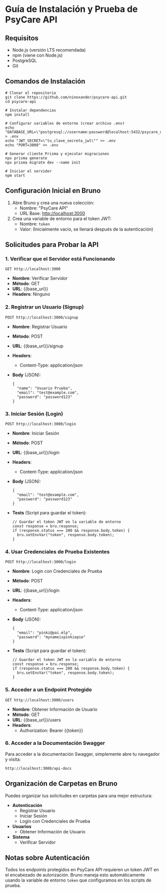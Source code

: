 
# Guía de Instalación y Prueba de PsyCare API

## Requisitos

-   Node.js (versión LTS recomendada)
-   npm (viene con Node.js)
-   PostgreSQL
-   Git

## Comandos de Instalación

```
# Clonar el repositorio  
git clone https://github.com/ninoxander/psycare-api.git  
cd psycare-api  
  
# Instalar dependencias  
npm install  
  
# Configurar variables de entorno (crear archivo .env)  
echo "DATABASE_URL=\"postgresql://username:password@localhost:5432/psycare_db\"" > .env  
echo "JWT_SECRET=\"tu_clave_secreta_jwt\"" >> .env  
echo "PORT=3000" >> .env  
  
# Generar cliente Prisma y ejecutar migraciones  
npx prisma generate  
npx prisma migrate dev --name init  
  
# Iniciar el servidor  
npm start
```

## Configuración Inicial en Bruno

1.  Abre Bruno y crea una nueva colección:
    -   Nombre: "PsyCare API"
    -   URL Base:  [http://localhost:3000](http://localhost:3000/)
2.  Crea una variable de entorno para el token JWT:
    -   Nombre:  `token`
    -   Valor: (Inicialmente vacío, se llenará después de la autenticación)

## Solicitudes para Probar la API

### 1. Verificar que el Servidor está Funcionando

```
GET http://localhost:3000  

```

-   **Nombre**: Verificar Servidor
-   **Método**: GET
-   **URL**: {{base_url}}
-   **Headers**: Ninguno

### 2. Registrar un Usuario (Signup)

```
POST http://localhost:3000/signup  

```

-   **Nombre**: Registrar Usuario
-   **Método**: POST
-   **URL**: {{base_url}}/signup
-   **Headers**:
    -   Content-Type: application/json
-   **Body**  (JSON):
    
    ```
    {  
      "name": "Usuario Prueba",  
      "email": "test@example.com",  
      "password": "password123"  
    }
    ```
    

### 3. Iniciar Sesión (Login)

```
POST http://localhost:3000/login  

```

-   **Nombre**: Iniciar Sesión
-   **Método**: POST
-   **URL**: {{base_url}}/login
-   **Headers**:
    -   Content-Type: application/json
-   **Body**  (JSON):
    
    ```
    {  
      "email": "test@example.com",  
      "password": "password123"  
    }
    ```
    
-   **Tests**  (Script para guardar el token):
    
    ```
    // Guardar el token JWT en la variable de entorno  
    const response = bru.response;  
    if (response.status === 200 && response.body.token) {  
      bru.setEnvVar("token", response.body.token);  
    }
    ```
    

### 4. Usar Credenciales de Prueba Existentes

```
POST http://localhost:3000/login  

```

-   **Nombre**: Login con Credenciales de Prueba
-   **Método**: POST
-   **URL**: {{base_url}}/login
-   **Headers**:
    -   Content-Type: application/json
-   **Body**  (JSON):
    
    ```
    {  
      "email": "pinki@pai.mlp",  
      "password": "mynameispinkiepie"  
    }
    ```
    
-   **Tests**  (Script para guardar el token):
    
    ```
    // Guardar el token JWT en la variable de entorno  
    const response = bru.response;  
    if (response.status === 200 && response.body.token) {  
      bru.setEnvVar("token", response.body.token);  
    }
    ```
    

### 5. Acceder a un Endpoint Protegido

```
GET http://localhost:3000/users  

```

-   **Nombre**: Obtener Información de Usuario
-   **Método**: GET
-   **URL**: {{base_url}}/users
-   **Headers**:
    -   Authorization: Bearer {{token}}

### 6. Acceder a la Documentación Swagger

Para acceder a la documentación Swagger, simplemente abre tu navegador y visita:

```
http://localhost:3000/api-docs  

```

## Organización de Carpetas en Bruno

Puedes organizar tus solicitudes en carpetas para una mejor estructura:

-   **Autenticación**
    -   Registrar Usuario
    -   Iniciar Sesión
    -   Login con Credenciales de Prueba
-   **Usuarios**
    -   Obtener Información de Usuario
-   **Sistema**
    -   Verificar Servidor

## Notas sobre Autenticación

Todos los endpoints protegidos en PsyCare API requieren un token JWT en el encabezado de autorización. Bruno maneja esto automáticamente usando la variable de entorno  `token`  que configuramos en los scripts de prueba.